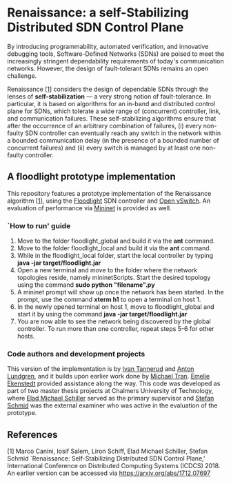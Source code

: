 # Renaissance: a self-Stabilizing Distributed SDN Control Plane

By introducing programmability, automated verification, and innovative debugging tools, Software-Defined Networks (SDNs) are poised to 
meet the increasingly stringent dependability requirements of today's communication networks. However, the design of fault-tolerant SDNs remains an open challenge.

Renaissance [[1](https://arxiv.org/abs/1712.07697)] considers the design of dependable SDNs through the lenses of **self-stabilization** — a very strong notion of fault-tolerance. In particular, it is based on algorithms for an in-band and distributed 
control plane for SDNs, which tolerate a wide range of (concurrent) controller, link, and communication failures. These self-stabilizing algorithms ensure that after the occurrence of an arbitrary combination of failures, (i) every non-faulty SDN controller can eventually reach any switch in the network within a bounded communication delay (in the presence of a bounded number of concurrent failures) and (ii) every switch is managed by at least one non-faulty controller.

## A floodlight prototype implementation

This repository features a prototype implementation of the Renaissance algorithm [[1](https://arxiv.org/abs/1712.07697)], using the [Floodlight](http://www.projectfloodlight.org/floodlight/) SDN controller and [Open vSwitch](https://www.openvswitch.org/). An evaluation of performance via [Mininet](http://www.projectfloodlight.org/floodlight/) is provided as well.

### `How to run' guide
1. Move to the folder floodlight_global and build it via the **ant** command.
2. Move to the folder floodlight_local and build it via the **ant** command.
3. While in the floodlight_local folder, start the local controller by typing **java -jar target/floodlight.jar**
4. Open a new terminal and move to the folder where the network topologies reside, namely mininetScripts. Start the desired topology using the command **sudo python "filename".py**
5. A mininet prompt will show up once the network has been started. In the prompt, use the command **xterm h1** to open a terminal on host 1.
6. In the newly opened terminal on host 1, move to floodlight_global and start it by using the command **java -jar target/floodlight.jar**
7. You are now able to see the network being discovered by the global controller. To run more than one controller, repeat steps 5-6 for other hosts.

### Code authors and development projects 
This version of the implementation is by [Ivan Tannerud](https://www.linkedin.com/in/ivan-tannerud-12416b57/) and [Anton Lundgren](https://www.linkedin.com/in/anton-lundgren-432a43126/), and it builds upon earlier work done by [Michael Tran](https://www.linkedin.com/in/michael-tran-a1a8b514b/). [Emelie Ekenstedt](https://www.linkedin.com/in/emelie-ekenstedt-363463107/) provided assistance along the way. This code was developed as part of two master thesis projects at Chalmers University of Technology, where [Elad Michael Schiller](http://www.cse.chalmers.se/~elad/) served as the primary supervisor and [Stefan Schmid](https://ct.cs.univie.ac.at/team/person/101989/) was the external examiner who was active in the evaluation of the prototype.


## References 

[1] Marco Canini, Iosif Salem, Liron Schiff, Elad Michael Schiller, Stefan Schmid `Renaissance: Self-Stabilizing Distributed SDN Control Plane,' International Conference on Distributed Computing Systems (ICDCS) 2018. An earlier version can be accessed via https://arxiv.org/abs/1712.07697
